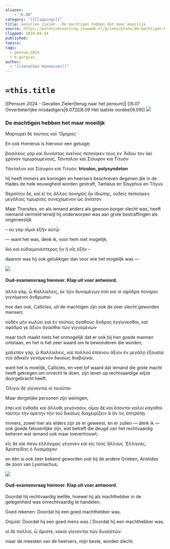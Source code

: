 ```yaml
---
aliases:
    - "6.08"
category: "[[Clippings]]"
title: Gevallen zielen - De machtigen hebben het maar moeilijk
source: https://poloniumlearning.jouwweb.nl/grieks/plato/de-machtigen-hebben-het-maar-moeilijk
clipped: 2024-04-24
published:
topics:
tags:
  - pensum-2024
  - 6-gorgias
author:
  - "[[Jonathan Hannessen]]"
---
```

# `=this.title`

[[Pensum 2024 - Gevallen Zielen|terug naar het pensum]]
[[6.07 Onverbeterlijke misdadigers|6.07]][[6.09 Het laatste oordeel|6.09]]
 [![](https://primary.jwwb.nl/public/z/z/j/temp-srmwdybokmzhdiosysoa/63e436f1-c61b-42b4-a4ad-00f870e10a93.gif?enable-io=true&enable=upscale&crop=480%2C60%2Cx0%2Cy20%2Csafe&width=313&height=39)](https://poloniumlearning.jouwweb.nl/grieks/plato)

### De machtigen hebben het maar moeilijk

Μαρτυρεῖ δὲ τούτοις καὶ Ὅμηρος·

En ook Homerus is hiervoor een getuige;

βασιλέας γὰρ καὶ δυνάστας ἐκεῖνος πεποίηκεν τοὺς ἐν Ἅιδου τὸν ἀεὶ χρόνον τιμωρουμένους, Τάνταλον καὶ Σίσυφον καὶ Τιτυόν·

Τάνταλον καὶ Σίσυφον καὶ Τιτυόν: **tricolon, polysyndeton**

hij heeft immers als koningen en heersers beschreven degenen die in de Hades de hele eeuwigheid worden gestraft, Tantalus en Sisyphus en Tityus.

Θερσίτην δέ, καὶ εἴ τις ἄλλος πονηρὸς ἦν ἰδιώτης, οὐδεὶς πεποίηκεν μεγάλαις τιμωρίαις συνεχόμενον ὡς ἀνίατον

Maar Thersites, en als iemand anders als gewoon burger slecht was, heeft niemand vermeld terwijl hij onderworpen was aan grote bestraffingen als ongeneeslijk

– οὐ γὰρ οἶμαι ἐξῆν αὐτῷ·

— want het was, denk ik, voor hem niet mogelijk;

διὸ καὶ εὐδαιμονέστερος ἦν ἢ οἷς ἐξῆν –

daarom was hij ook gelukkiger dan voor wie het mogelijk was —

 ![](https://primary.jwwb.nl/public/z/z/j/temp-srmwdybokmzhdiosysoa/kjyvkp/17b3856e-dcf7-46d1-8984-79ce06c2e596.jpg?enable-io=true&enable=upscale&crop=1833%2C253%2Cx4%2Cy0%2Csafe&width=478&height=66)

#### Oud-examenvraag hierover. Klap uit voor antwoord.

ἀλλὰ γάρ, ὦ Καλλίκλεις, ἐκ τῶν δυναμένων εἰσὶ καὶ οἱ σφόδρα πονηροὶ γιγνόμενοι ἄνθρωποι·

hoe dan ook, Callicles, uit de machtigen zijn ook de zeer slecht geworden mensen;

οὐδὲν μὴν κωλύει καὶ ἐν τούτοις ἀγαθοὺς ἄνδρας ἐγγίγνεσθαι, καὶ σφόδρα γε ἄξιον ἄγασθαι τῶν γιγνομένων·

maar toch maakt niets het onmogelijk dat er ook bij hen goede mannen ontstaan, en het is het zeer waard om <degenen> te bewonderen die <goed> worden;

χαλεπὸν γάρ, ὦ Καλλίκλεις, καὶ πολλοῦ ἐπαίνου ἄξιον ἐν μεγάλῃ ἐξουσίᾳ τοῦ ἀδικεῖν γενόμενον δικαίως διαβιῶναι.

want het is moeilijk, Callicles, en veel lof waard dat iemand die grote macht heeft gekregen om onrecht te doen, zijn leven op rechtvaardige wijze doorgebracht heeft.

Ὀλίγοι δὲ γίγνονται οἱ τοιοῦτοι·

Maar dergelijke personen zijn weinigen;

ἐπεὶ καὶ ἐνθάδε καὶ ἄλλοθι γεγόνασιν, οἶμαι δὲ καὶ ἔσονται καλοὶ κἀγαθοὶ ταύτην τὴν ἀρετὴν τὴν τοῦ δικαίως διαχειρίζειν ἃ ἄν τις ἐπιτρέπῃ·

immers, zowel hier als elders zijn ze er geweest, en er zullen — denk ik — ook goede fatsoenlijke <mensen> zijn, wat betreft die deugd van het rechtvaardig beheren wat iemand ook maar toevertrouwt;

εἷς δὲ καὶ πάνυ ἐλλόγιμος γέγονεν καὶ εἰς τοὺς ἄλλους Ἕλληνας, Ἀριστείδης ὁ Λυσιμάχου·

en één is ook zeer bekend geworden ook bij de andere Grieken, Aristides de zoon van Lysimachus;

 ![](https://primary.jwwb.nl/public/z/z/j/temp-srmwdybokmzhdiosysoa/nws0ta/17eb8a23-8a1c-4f49-a6be-93c3e89271c1.jpg?enable-io=true&enable=upscale&crop=1574%2C181%2Cx1%2Cy0%2Csafe&width=478&height=55)

#### Oud-examenvraag hierover. Klap uit voor antwoord.

Doordat hij rechtvaardig leefde, hoewel hij als machthebber in de gelegenheid was onrechtvaardig te handelen.

Goed rekenen: Doordat hij een goed machthebber was.

Onjuist: Doordat hij een goed mens was / Doordat hij een machthebber was.

οἱ δὲ πολλοί, ὦ ἄριστε, κακοὶ γίγνονται τῶν δυναστῶν.

maar de meesten van de heersers, mijn beste, worden slecht.
